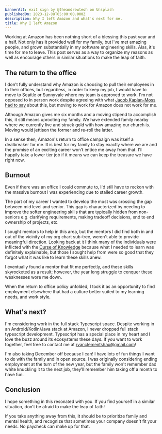 ```yaml
---
bannerAlt: exit sign by @theandrewteoh on Unsplash
publishedOn: 2023-12-08T05:00:00.000Z
description: Why I left Amazon and what's next for me.
title: Why I left Amazon
---
```


Working at Amazon has been nothing short of a blessing this past year and a half. Not only has it provided well for my family, but I've met amazing people, and grown substantially in my software engineering skills. Alas, it's time for me to leave. This post serves as a way to organize my reasons as well as encourage others in similar situations to make the leap of faith.

## The return to the office

I don't fully understand why Amazon is choosing to pull their employees in to their offices, but regardless, in order to keep my job, I would have to move to Seattle or Sunnyvale where my team is approved to work. I'm not opposed to in person work despite agreeing with what [Jacob Kaplan-Moss had to say](https://jacobian.org/2023/sep/29/rto-wfh/) about this, but moving to work for Amazon does not work for me.

Although Amazon gives me six months and a moving stipend to accomplish this, it still means uprooting my family. We have extended family nearby where we currently live and struck gold with how amazing our church is. Moving would jettison the former and re-roll the latter.

In a sense then, Amazon's return to office campaign was itself a dealbreaker for me. It is best for my family to stay exactly where we are and the promise of an exciting career won't entice me away from that. I'll happily take a lower tier job if it means we can keep the treasure we have right now.

## Burnout

Even if there was an office I could commute to, I'd still have to reckon with the massive burnout I was experiencing due to stalled career growth.

The part of my career I wanted to develop the most was crossing the gap between mid level and senior. This gap is characterized by needing to improve the softer engineering skills that are typically hidden from non-seniors e.g. clarifying requirements, making tradeoff decisions, end to end ownership of projects, etc.

I sought mentors to help in this area, but the mentors I did find both in and out of the vicinity of my org chart sub-tree, weren't able to provide meaningful direction. Looking back at it I think many of the individuals were inflicted with the [Curse of Knowledge](https://en.wikipedia.org/wiki/Curse_of_knowledge) because what I needed to learn was definitely explainable, but those I sought help from were so good that they forgot what it was like to learn these skills anew.

I eventually found a mentor that fit me perfectly, and these skills skyrocketed as a result; however, the year long struggle to conquer these weaknesses wore me down.

When the return to office policy unfolded, I took it as an opportunity to find employment elsewhere that had a culture better suited to my learning needs, and work style.

## What's next?

I'm considering work in the full stack Typescript space. Despite working in an Android/Kotlin/Java stack at Amazon, I never dropped full stack typescript development. Typescript has a special place in my heart and I love the buzz around its ecosystems these days. If you want to work together, feel free to contact me at <ryanclementshax@gmail.com>!

I'm also taking December off because I can! I have lots of fun things I want to do with the family and in open source. I was originally considering ending employment at the turn of the new year, but the family won't remember dad white knuckling it to the next job, they'll remember him taking off a month to have fun.

## Conclusion

I hope something in this resonated with you. If you find yourself in a similar situation, don't be afraid to make the leap of faith!

If you take anything away from this, it should be to prioritize family and mental health, and recognize that sometimes your company doesn't fit your needs. No paycheck can make up for that.
